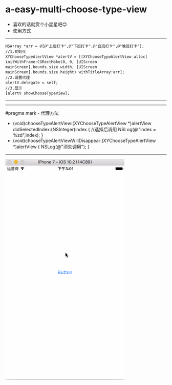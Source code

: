 # a-easy-multi-choose-type-view
- 喜欢的话就赏个小星星吧😊
- 使用方式
---
    NSArray *arr = @[@"上班打卡",@"下班打卡",@"白班打卡",@"晚班打卡"];
    //1.初始化
    XYChooseTypeAlertView *alertV = [[XYChooseTypeAlertView alloc] initWithFrame:CGRectMake(0, 0, [UIScreen mainScreen].bounds.size.width, [UIScreen mainScreen].bounds.size.height) withTitleArray:arr];
    //2.设置代理
    alertV.delegate = self;
    //3.显示
    [alertV showChooseTypeView];
---

---
#pragma mark - 代理方法
- (void)chooseTypeAlertView:(XYChooseTypeAlertView *)alertView didSelectedIndex:(NSInteger)index
{
    //选择后调用
    NSLog(@"index = %zd",index);
}
- (void)chooseTypeAlertViewWillDisappear:(XYChooseTypeAlertView *)alertView
{
    NSLog(@"消失调用");
}
---
![image](https://github.com/XY-Wing/a-easy-multi-choose-type-view/blob/master/EasyTypeChooseView-master/GIF/%E7%B1%BB%E5%9E%8B%E9%80%89%E6%8B%A9%E6%A1%86.gif)

